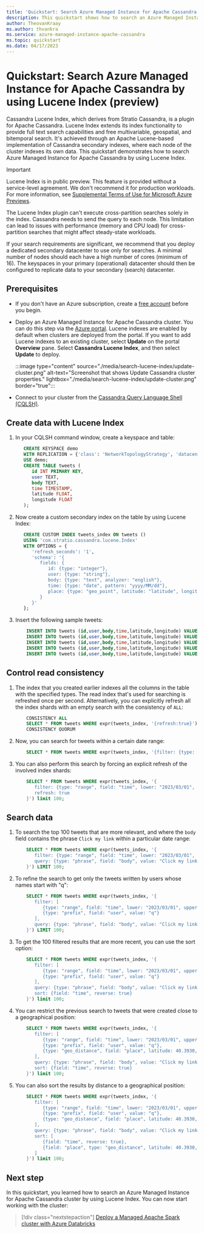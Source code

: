 ```yaml
---
title: 'Quickstart: Search Azure Managed Instance for Apache Cassandra by using Stratio Cassandra Lucene Index'
description: This quickstart shows how to search an Azure Managed Instance for Apache Cassandra cluster by using Stratio Cassandra Lucene Index.
author: TheovanKraay
ms.author: thvankra
ms.service: azure-managed-instance-apache-cassandra
ms.topic: quickstart
ms.date: 04/17/2023
---
```

# Quickstart: Search Azure Managed Instance for Apache Cassandra by using Lucene Index (preview)

Cassandra Lucene Index, which derives from Stratio Cassandra, is a plugin for Apache Cassandra. Lucene Index extends its index functionality to provide full text search capabilities and free multivariable, geospatial, and bitemporal search. It's achieved through an Apache Lucene-based implementation of Cassandra secondary indexes, where each node of the cluster indexes its own data. This quickstart demonstrates how to search Azure Managed Instance for Apache Cassandra by using Lucene Index.

> [!IMPORTANT]
> Lucene Index is in public preview. This feature is provided without a service-level agreement. We don't recommend it for production workloads. For more information, see [Supplemental Terms of Use for Microsoft Azure Previews](https://azure.microsoft.com/support/legal/preview-supplemental-terms/).

The Lucene Index plugin can't execute cross-partition searches solely in the index. Cassandra needs to send the query to each node. This limitation can lead to issues with performance (memory and CPU load) for cross-partition searches that might affect steady-state workloads.

If your search requirements are significant, we recommend that you deploy a dedicated secondary datacenter to use only for searches. A minimal number of nodes should each have a high number of cores (minimum of 16). The keyspaces in your primary (operational) datacenter should then be configured to replicate data to your secondary (search) datacenter.

## Prerequisites

- If you don't have an Azure subscription, create a [free account](https://azure.microsoft.com/free/?WT.mc_id=A261C142F) before you begin.
- Deploy an Azure Managed Instance for Apache Cassandra cluster. You can do this step via the [Azure portal](create-cluster-portal.md). Lucene indexes are enabled by default when clusters are deployed from the portal. If you want to add Lucene indexes to an existing cluster, select **Update** on the portal **Overview** pane. Select **Cassandra Lucene Index**, and then select **Update** to deploy.

   :::image type="content" source="./media/search-lucene-index/update-cluster.png" alt-text="Screenshot that shows Update Cassandra cluster properties." lightbox="./media/search-lucene-index/update-cluster.png" border="true":::

- Connect to your cluster from the [Cassandra Query Language Shell (CQLSH)](create-cluster-portal.md#connect-from-cqlsh).

## Create data with Lucene Index

1. In your CQLSH command window, create a keyspace and table:

    ```SQL
       CREATE KEYSPACE demo
       WITH REPLICATION = {'class': 'NetworkTopologyStrategy', 'datacenter-1': 3};
       USE demo;
       CREATE TABLE tweets (
          id INT PRIMARY KEY,
          user TEXT,
          body TEXT,
          time TIMESTAMP,
          latitude FLOAT,
          longitude FLOAT
       );
    ```

1. Now create a custom secondary index on the table by using Lucene Index:

    ```SQL
       CREATE CUSTOM INDEX tweets_index ON tweets ()
       USING 'com.stratio.cassandra.lucene.Index'
       WITH OPTIONS = {
          'refresh_seconds': '1',
          'schema': '{
             fields: {
                id: {type: "integer"},
                user: {type: "string"},
                body: {type: "text", analyzer: "english"},
                time: {type: "date", pattern: "yyyy/MM/dd"},
                place: {type: "geo_point", latitude: "latitude", longitude: "longitude"}
             }
          }'
       };
    ```

1. Insert the following sample tweets:

    ```SQL
        INSERT INTO tweets (id,user,body,time,latitude,longitude) VALUES (1,'theo','Make money fast, 5 easy tips', '2023-04-01T11:21:59.001+0000', 0.0, 0.0);
        INSERT INTO tweets (id,user,body,time,latitude,longitude) VALUES (2,'theo','Click my link, like my stuff!', '2023-04-01T11:21:59.001+0000', 0.0, 0.0);
        INSERT INTO tweets (id,user,body,time,latitude,longitude) VALUES (3,'quetzal','Click my link, like my stuff!', '2023-04-02T11:21:59.001+0000', 0.0, 0.0);
        INSERT INTO tweets (id,user,body,time,latitude,longitude) VALUES (4,'quetzal','Click my link, like my stuff!', '2023-04-01T11:21:59.001+0000', 40.3930, -3.7328);
        INSERT INTO tweets (id,user,body,time,latitude,longitude) VALUES (5,'quetzal','Click my link, like my stuff!', '2023-04-01T11:21:59.001+0000', 40.3930, -3.7329);
    ```

## Control read consistency

1. The index that you created earlier indexes all the columns in the table with the specified types. The read index that's used for searching is refreshed once per second. Alternatively, you can explicitly refresh all the index shards with an empty search with the consistency of `ALL`:

    ```SQL
        CONSISTENCY ALL
        SELECT * FROM tweets WHERE expr(tweets_index, '{refresh:true}');
        CONSISTENCY QUORUM
    ```

1. Now, you can search for tweets within a certain date range:

    ```SQL
        SELECT * FROM tweets WHERE expr(tweets_index, '{filter: {type: "range", field: "time", lower: "2023/03/01", upper: "2023/05/01"}}');
    ```

1. You can also perform this search by forcing an explicit refresh of the involved index shards:

    ```SQL
        SELECT * FROM tweets WHERE expr(tweets_index, '{
           filter: {type: "range", field: "time", lower: "2023/03/01", upper: "2023/05/01"},
           refresh: true
        }') limit 100;
    ```

## Search data

1. To search the top 100 tweets that are more relevant, and where the `body` field contains the phrase `Click my link` within a particular date range:

    ```SQL
        SELECT * FROM tweets WHERE expr(tweets_index, '{
           filter: {type: "range", field: "time", lower: "2023/03/01", upper: "2023/05/01"},
           query: {type: "phrase", field: "body", value: "Click my link", slop: 1}
        }') LIMIT 100;
    ```

1. To refine the search to get only the tweets written by users whose names start with "q":

    ```SQL
        SELECT * FROM tweets WHERE expr(tweets_index, '{
           filter: [
              {type: "range", field: "time", lower: "2023/03/01", upper: "2023/05/01"},
              {type: "prefix", field: "user", value: "q"}
           ],
           query: {type: "phrase", field: "body", value: "Click my link", slop: 1}
        }') LIMIT 100;
    ```

1. To get the 100 filtered results that are more recent, you can use the sort option:

    ```SQL
        SELECT * FROM tweets WHERE expr(tweets_index, '{
           filter: [
              {type: "range", field: "time", lower: "2023/03/01", upper: "2023/05/01"},
              {type: "prefix", field: "user", value: "q"}
           ],
           query: {type: "phrase", field: "body", value: "Click my link", slop: 1},
           sort: {field: "time", reverse: true}
        }') limit 100;
    ```

1. You can restrict the previous search to tweets that were created close to a geographical position:

    ```SQL
        SELECT * FROM tweets WHERE expr(tweets_index, '{
           filter: [
              {type: "range", field: "time", lower: "2023/03/01", upper: "2023/05/01"},
              {type: "prefix", field: "user", value: "q"},
              {type: "geo_distance", field: "place", latitude: 40.3930, longitude: -3.7328, max_distance: "1km"}
           ],
           query: {type: "phrase", field: "body", value: "Click my link", slop: 1},
           sort: {field: "time", reverse: true}
        }') limit 100;
    ```

1. You can also sort the results by distance to a geographical position:

    ```SQL
        SELECT * FROM tweets WHERE expr(tweets_index, '{
           filter: [
              {type: "range", field: "time", lower: "2023/03/01", upper: "2023/05/01"},
              {type: "prefix", field: "user", value: "q"},
              {type: "geo_distance", field: "place", latitude: 40.3930, longitude: -3.7328, max_distance: "1km"}
           ],
           query: {type: "phrase", field: "body", value: "Click my link", slop: 1},
           sort: [
              {field: "time", reverse: true},
              {field: "place", type: "geo_distance", latitude: 40.3930, longitude: -3.7328}
           ]
        }') limit 100;
    ```

## Next step

In this quickstart, you learned how to search an Azure Managed Instance for Apache Cassandra cluster by using Lucene Index. You can now start working with the cluster:

> [!div class="nextstepaction"]
> [Deploy a Managed Apache Spark cluster with Azure Databricks](deploy-cluster-databricks.md)
